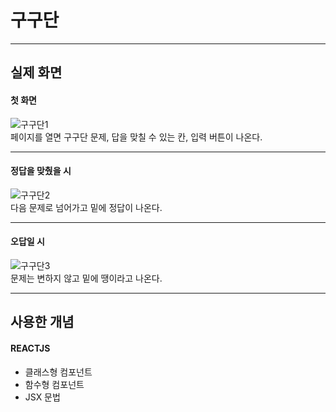 # 구구단

---

## 실제 화면

#### 첫 화면

![구구단1](https://user-images.githubusercontent.com/74300832/110944446-d1455800-837f-11eb-9040-27283270f6c5.PNG)  
페이지를 열면 구구단 문제, 답을 맞칠 수 있는 칸, 입력 버튼이 나온다.

---

#### 정답을 맞췄을 시

![구구단2](https://user-images.githubusercontent.com/74300832/110945110-a0195780-8380-11eb-8e35-498636586f25.PNG)  
다음 문제로 넘어가고 밑에 정답이 나온다.

---

#### 오답일 시

![구구단3](https://user-images.githubusercontent.com/74300832/110944836-5466ae00-8380-11eb-8e88-1fa60e1ea434.PNG)  
문제는 변하지 않고 밑에 땡이라고 나온다.

---

## 사용한 개념

#### REACTJS

- 클래스형 컴포넌트
- 함수형 컴포넌트
- JSX 문법
